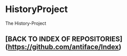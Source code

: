 HistoryProject
==============

The History-Project

## [BACK TO INDEX OF REPOSITORIES] (https://github.com/antiface/Index)
